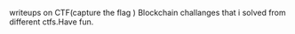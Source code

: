 writeups on CTF(capture the flag ) Blockchain challanges that i solved from different ctfs.Have fun.
